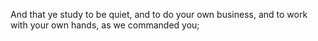 And that ye study to be quiet, and to do your own business, and to work with your own hands, as we commanded you;

